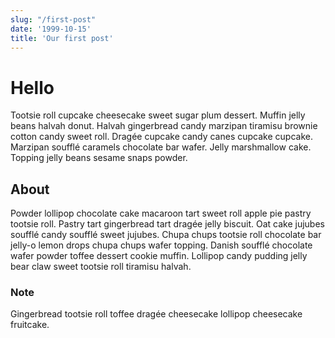```yaml
---
slug: "/first-post"
date: '1999-10-15'
title: 'Our first post'
---
```


# Hello

Tootsie roll cupcake cheesecake sweet sugar plum dessert. Muffin jelly beans halvah donut. Halvah gingerbread candy marzipan tiramisu brownie cotton candy sweet roll. Dragée cupcake candy canes cupcake cupcake. Marzipan soufflé caramels chocolate bar wafer. Jelly marshmallow cake. Topping jelly beans sesame snaps powder. 

## About

Powder lollipop chocolate cake macaroon tart sweet roll apple pie pastry tootsie roll. Pastry tart gingerbread tart dragée jelly biscuit. Oat cake jujubes soufflé candy soufflé sweet jujubes. Chupa chups tootsie roll chocolate bar jelly-o lemon drops chupa chups wafer topping. Danish soufflé chocolate wafer powder toffee dessert cookie muffin. Lollipop candy pudding jelly bear claw sweet tootsie roll tiramisu halvah. 

### Note
Gingerbread tootsie roll toffee dragée cheesecake lollipop cheesecake fruitcake.